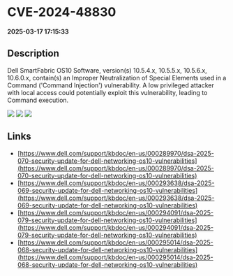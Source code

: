 # CVE-2024-48830

**2025-03-17 17:15:33**

## Description
Dell SmartFabric OS10 Software, version(s) 10.5.4.x, 10.5.5.x, 10.5.6.x, 10.6.0.x, contain(s) an Improper Neutralization of Special Elements used in a Command ('Command Injection') vulnerability. A low privileged attacker with local access could potentially exploit this vulnerability, leading to Command execution.

![](https://img.shields.io/static/v1?label=Score&message=7.8&color=red)
![](https://img.shields.io/static/v1?label=Severity&message=HIGH&color=red)
![](https://img.shields.io/static/v1?label=CWE&message=RCE&color=green)

## Links
- [https://www.dell.com/support/kbdoc/en-us/000289970/dsa-2025-070-security-update-for-dell-networking-os10-vulnerabilities](https://www.dell.com/support/kbdoc/en-us/000289970/dsa-2025-070-security-update-for-dell-networking-os10-vulnerabilities)
- [https://www.dell.com/support/kbdoc/en-us/000293638/dsa-2025-069-security-update-for-dell-networking-os10-vulnerabilities](https://www.dell.com/support/kbdoc/en-us/000293638/dsa-2025-069-security-update-for-dell-networking-os10-vulnerabilities)
- [https://www.dell.com/support/kbdoc/en-us/000294091/dsa-2025-079-security-update-for-dell-networking-os10-vulnerabilities](https://www.dell.com/support/kbdoc/en-us/000294091/dsa-2025-079-security-update-for-dell-networking-os10-vulnerabilities)
- [https://www.dell.com/support/kbdoc/en-us/000295014/dsa-2025-068-security-update-for-dell-networking-os10-vulnerabilities](https://www.dell.com/support/kbdoc/en-us/000295014/dsa-2025-068-security-update-for-dell-networking-os10-vulnerabilities)
